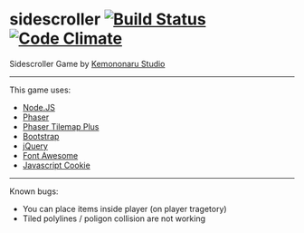 # sidescroller [![Build Status](https://travis-ci.org/theprometeus/sidescroller.svg?branch=master)](https://travis-ci.org/js-cookie/js-cookie) [![Code Climate](https://codeclimate.com/github/theprometeus/sidescroller.svg)](https://codeclimate.com/github/theprometeus/sidescroller)
Sidescroller Game
by [Kemononaru Studio](http://kemononaru.studio)

----

This game uses:
- [Node.JS](https://github.com/nodejs/node)
- [Phaser](https://github.com/photonstorm/phaser)
- [Phaser Tilemap Plus](https://github.com/colinvella/phaser-tilemap-plus)
- [Bootstrap](https://github.com/twbs/bootstrap)
- [jQuery](https://github.com/jquery/jquery)
- [Font Awesome](https://github.com/FortAwesome/Font-Awesome)
- [Javascript Cookie](https://github.com/js-cookie/js-cookie)

----

Known bugs:
- You can place items inside player (on player tragetory)
- Tiled polylines / poligon collision are not working
